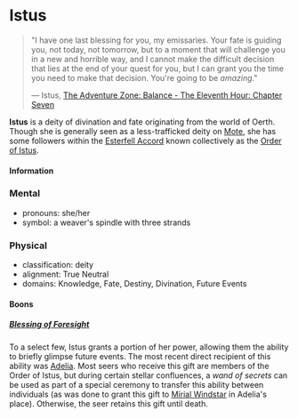 # Istus

> "I have one last blessing for you, my emissaries. Your fate is guiding you, not today, not tomorrow, but to a moment that will challenge you in a new and horrible way, and I cannot make the difficult decision that lies at the end of your quest for you, but I can grant you the time you need to make that decision. You're going to be _amazing_."
>
> — Istus, [The Adventure Zone: Balance - The Eleventh Hour: Chapter Seven](https://maximumfun.org/episodes/adventure-zone/ep-47-eleventh-hour-chapter-seven/)

**Istus** is a deity of divination and fate originating from the world of Oerth. Though she is generally seen as a less-trafficked deity on [Mote](../../ch-1-welcome-to-mote/cosmology/mote.md), she has some followers within the [Esterfell Accord](../../ch-2-people-of-mote/societies/esterfell-accord/esterfell-accord.md) known collectively as the [Order of Istus](../../ch-2-people-of-mote/organizations/order-of-istus/order-of-istus.md).

#### Information

### Mental

- pronouns: she/her
- symbol: a weaver's spindle with three strands

### Physical

- classification: deity
- alignment: True Neutral
- domains: Knowledge, Fate, Destiny, Divination, Future Events

#### Boons

##### [Blessing of Foresight](../../ch-5-character-options/supernatural-gifts.md#blessing-of-foresight)

To a select few, Istus grants a portion of her power, allowing them the ability to briefly glimpse future events. The most recent direct recipient of this ability was [Adelia](../../ch-2-people-of-mote/organizations/order-of-istus/members/adelia.md). Most seers who receive this gift are members of the Order of Istus, but during certain stellar confluences, a _wand of secrets_ can be used as part of a special ceremony to transfer this ability between individuals (as was done to grant this gift to [Mírial Windstar](../../ch-2-people-of-mote/organizations/the-commune/members/mirial-windstar.md) in Adelia's place). Otherwise, the seer retains this gift until death.
